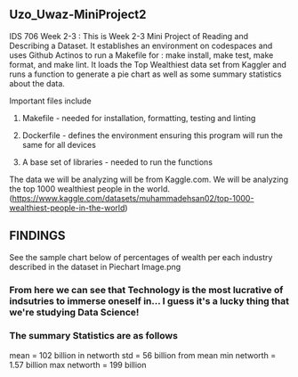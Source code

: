 ## Uzo_Uwaz-MiniProject2
 IDS 706 Week 2-3 : This is Week 2-3 Mini Project of Reading and Describing a Dataset. It establishes an environment on codespaces and uses Github Actinos to run a Makefile for : make install, make test, make format, and make lint. It loads the Top Wealthiest data set from Kaggler and runs a function to generate a pie chart as well as some summary statistics about the data.

Important files include

1. Makefile - needed for installation, formatting, testing and linting

2. Dockerfile - defines the environment ensuring this program will run the same for all devices

3. A base set of libraries - needed to run the functions 

The data we will be analyzing will be from Kaggle.com. We will be analyzing the top 1000 wealthiest people in the world. (https://www.kaggle.com/datasets/muhammadehsan02/top-1000-wealthiest-people-in-the-world)

## FINDINGS

See the sample chart below  of percentages of wealth per each industry described in the dataset in Piechart Image.png

### From here we can see that Technology is the most lucrative of indsutries to immerse oneself in... I guess it's a lucky thing that we're studying Data Science! 

### The summary Statistics are as follows 
mean = 102 billion in networth 
std = 56 billion from mean 
min networth = 1.57 billion
max networth = 199 billion 






